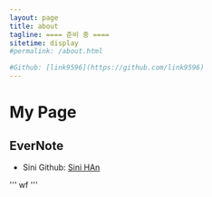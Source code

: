 ```yaml
---
layout: page
title: about
tagline: ==== 준비 중 ====
sitetime: display
#permalink: /about.html

#Github: [link9596](https://github.com/link9596)
---
```






<!-- QQ: 1316341442

Email: <a href="mailto:lk@atlinker.cn">lk@atlinker.cn</a>
-->

# My Page

## EverNote
* Sini Github: [Sini HAn](https://github.com/sini1919)

''' wf '''
